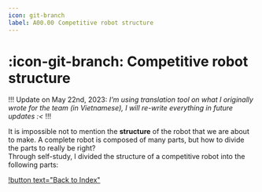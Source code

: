 ```yaml
---
icon: git-branch
label: A00.00⠀Competitive robot structure
---
```

# :icon-git-branch: Competitive robot structure

!!!
Update on May 22nd, 2023: *I'm using translation tool on what I originally wrote for the team (in Vietnamese), I will re-write everything in future updates :<*
!!!

It is impossible not to mention the **structure** of the robot that we are about to make. A complete robot is composed of many parts, but how to divide the parts to really be right?\
Through self-study, I divided the structure of a competitive robot into the following parts:

[!button text="Back to Index"](/projects/04-submarine/04-10-19-about-the-project/04-10-index.md)
